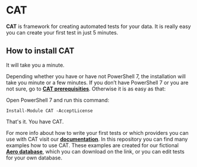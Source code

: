 # CAT
**CAT** is framework for creating automated tests for your data. It is really easy you can create your first test in just 5 minutes. 

## How to install CAT
It will take you a minute.

Depending whether you have or have not PowerShell 7, the installation will take you minute or a few minutes. If you don’t have PowerShell 7 or you are not sure, go to [**CAT prerequisities**](https://docs.justcat.it/docs/help/installation/prerequisites/). Otherwise it is as easy as that:

Open PowerShell 7 and run this command:

`Install-Module CAT -AcceptLicense`

That's it. You have CAT.

For more info about how to write your first tests or which providers you can use with CAT visit our [**documentation**](https://docs.justcat.it/). In this repository you can find many examples how to use CAT. These examples are created for our fictional [**Aero database**](https://github.com/datasmartly/aero), which you can download on the link, or you can edit tests for your own database. 
